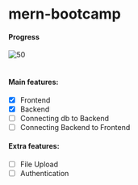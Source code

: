 # mern-bootcamp

#### Progress<br>

![50](https://progress-bar.dev/50/)
<br>
<br>

#### Main features:

- [x] Frontend
- [x] Backend
- [ ] Connecting db to Backend
- [ ] Connecting Backend to Frontend

#### Extra features:

- [ ] File Upload
- [ ] Authentication
